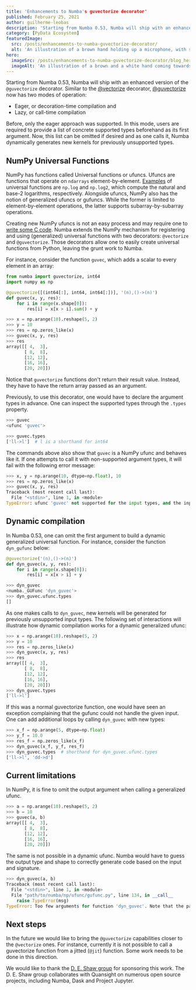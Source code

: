 ```yaml
---
title: 'Enhancements to Numba's guvectorize decorator'
published: February 25, 2021
author: guilherme-leobas
description: 'Starting from Numba 0.53, Numba will ship with an enhanced version of the @guvectorize decorator. Similar to the @vectorize decorator, @guvectorize now has two modes of operation: Eager, or decoration-time compilation and Lazy, or call-time compilation'
category: [PyData Ecosystem]
featuredImage:
  src: /posts/enhancements-to-numba-guvectorize-decorator/
  alt: 'An illustration of a brown hand holding up a microphone, with some graphical elements highlighting the top of the microphone.'
hero:
  imageSrc: /posts/enhancements-to-numba-guvectorize-decorator/blog_hero_org.svg
  imageAlt: 'An illustration of a brown and a white hand coming towards each other to pass a business card with the logo of Quansight Labs.'
---
```


Starting from Numba 0.53, Numba will ship with an enhanced version of the `@guvectorize` decorator. Similar to the [@vectorize](https://numba.pydata.org/numba-doc/dev/user/vectorize.html#the-vectorize-decorator) decorator, [@guvectorize](https://numba.pydata.org/numba-doc/dev/user/vectorize.html#the-guvectorize-decorator) now has two modes of operation:

- Eager, or decoration-time compilation and
- Lazy, or call-time compilation

Before, only the eager approach was supported. In this mode, users are required to provide a list of concrete supported types beforehand as its first argument. Now, this list can be omitted if desired and as one calls it, Numba dynamically generates new kernels for previously unsupported types.

## NumPy Universal Functions

NumPy has functions called Universal functions or ufuncs. Ufuncs are functions that operate on `ndarrays` element-by-element. [Examples](https://numpy.org/doc/stable/reference/ufuncs.html#available-ufuncs) of universal functions are `np.log` and `np.log2`, which compute the natural and base-2 logarithms, respectively. Alongside ufuncs, NumPy also has the notion of generalized ufuncs or gufuncs. While the former is limited to element-by-element operations, the latter supports subarray-by-subarray operations.

Creating new NumPy ufuncs is not an easy process and may require one to [write some C code](https://numpy.org/doc/stable/user/c-info.ufunc-tutorial.html). Numba extends the NumPy mechanism for registering and using (generalized) universal functions with two decorators: `@vectorize` and `@guvectorize`. Those decorators allow one to easily create universal functions from Python, leaving the grunt work to Numba.

For instance, consider the function `guvec`, which adds a scalar to every element in an array:

```python
from numba import guvectorize, int64
import numpy as np

@guvectorize([(int64[:], int64, int64[:])], '(n),()->(n)')
def guvec(x, y, res):
    for i in range(x.shape[0]):
        res[i] = x[x > i].sum() + y

>>> x = np.arange(10).reshape(5, 2)
>>> y = 10
>>> res = np.zeros_like(x)
>>> guvec(x, y, res)
>>> res
array([[ 4,  3],
       [ 8,  8],
       [12, 12],
       [16, 16],
       [20, 20]])
```

Notice that `guvectorize` functions don't return their result value. Instead, they have to have the return array passed as an argument.

Previously, to use this decorator, one would have to declare the argument types in advance. One can inspect the supported types through the `.types` property.

```python
>>> guvec
<ufunc 'guvec'>

>>> guvec.types
['ll->l']  # l is a shorthand for int64
```

The commands above also show that `guvec` is a NumPy ufunc and behaves like it. If one attempts to call it with non-supported argument types, it will fail with the following error message:

```python
>>> x, y = np.arange(10, dtype=np.float), 10
>>> res = np.zeros_like(x)
>>> guvec(x, y, res)
Traceback (most recent call last):
  File "<stdin>", line 1, in <module>
TypeError: ufunc 'guvec' not supported for the input types, and the inputs could not be safely coerced to any supported types according to the casting rule ''safe''
```

## Dynamic compilation

In Numba 0.53, one can omit the first argument to build a dynamic generalized universal function. For instance, consider the function `dyn_gufunc` below:

```python
@guvectorize('(n),()->(n)')
def dyn_guvec(x, y, res):
    for i in range(x.shape[0]):
        res[i] = x[x > i] + y

>>> dyn_guvec
<numba._GUFunc 'dyn_guvec'>
>>> dyn_guvec.ufunc.types
[]
```

As one makes calls to `dyn_guvec`, new kernels will be generated for previously unsupported input types. The following set of interactions will illustrate how dynamic compilation works for a dynamic generalized ufunc:

```python
>>> x = np.arange(10).reshape(5, 2)
>>> y = 10
>>> res = np.zeros_like(x)
>>> dyn_guvec(x, y, res)
>>> res
array([[ 4,  3],
       [ 8,  8],
       [12, 12],
       [16, 16],
       [20, 20]])
>>> dyn_guvec.types
['ll->l']
```

If this was a normal guvectorize function, one would have seen an exception complaining that the gufunc could not handle the given input. One can add additional loops by calling `dyn_guvec` with new types:

```python
>>> x_f = np.arange(5, dtype=np.float)
>>> y_f = 10.0
>>> res_f = np.zeros_like(x_f)
>>> dyn_guvec(x_f, y_f, res_f)
>>> dyn_guvec.types  # shorthand for dyn_guvec.ufunc.types
['ll->l', 'dd->d']
```

## Current limitations

In NumPy, it is fine to omit the output argument when calling a generalized ufunc.

```python
>>> a = np.arange(10).reshape(5, 2)
>>> b = 10
>>> guvec(a, b)
array([[ 4,  3],
       [ 8,  8],
       [12, 12],
       [16, 16],
       [20, 20]])
```

The same is not possible in a dynamic ufunc. Numba would have to guess the output type and shape to correctly generate code based on the input and signature.

```python
>>> dyn_guvec(a, b)
Traceback (most recent call last):
  File "<stdin>", line 1, in <module>
  File "path/to/numba/np/ufunc/gufunc.py", line 134, in __call__
    raise TypeError(msg)
TypeError: Too few arguments for function 'dyn_guvec'. Note that the pattern `out = gufunc(Arg1, Arg2, ..., ArgN)` is not allowed. Use `gufunc(Arg1, Arg2, ..., ArgN, out) instead.
```

## Next steps

In the future we would like to bring the `@guvectorize` capabilities closer to the `@vectorize` ones. For instance, currently it is not possible to call a guvectorize function from a jitted (`@jit`) function. Some work needs to be done in this direction.

We would like to thank the [D. E. Shaw group](https://www.deshaw.com/) for sponsoring this work. The D. E. Shaw group collaborates with Quansight on numerous open source projects, including Numba, Dask and Project Jupyter.
